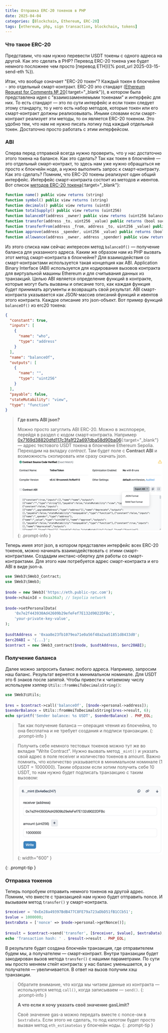 ```yaml
---
title: Отправка ERC-20 токенов в PHP 
date: 2025-04-04
categories: [Blockchain, Ethereum, ERC-20]
tags: [ethereum, php, sign transaction, blockchain, tokens] 
---
```


### Что такое ERC-20

Представим, что нам нужно перевести USDT токены с одного адреса на другой. Как это сделать в PHP? Перевод ERC-20 
токена уже будет немного посложнее чем просто [перевод ETH]({% post_url 2025-03-15-send-eth %}).

Итак, что вообще означает "ERC-20 токен"? Каждый токен в блокчейне - это отдельный смарт-контракт. ERC-20 это 
стандарт ([Ethereum Request for Comments № 20](https://ethereum.org/ru/developers/docs/standards/tokens/erc-20/){:target="_blank"}),
в котором была представлена идея с "взаимозаменяемыми токенами" и интерфейс для них. То есть стандарт — это по сути
интерфейс и если токен следует этому стандарту, то у него есть набор методов, которые токен или его смарт-контракт должны
реализовывать. Иными словами если смарт-контракт реализует эти методы, то он является ERC-20 токеном. Это удобно тем, 
что нам не нужно писать логику под каждый отдельный токен. Достаточно просто работать с этим интерфейсом.

### ABI

Сперва перед отправкой всегда нужно проверить, что у нас достаточно этого токена на балансе. Как это сделать? Так как токен
в блокчейне — это отдельный смарт-контракт, то здесь нам уже нужно обращаться не просто к блокчейн ноде, а нужно выполнить 
запрос к смарт-контракту. Как это сделать? 
Помним, что ERC-20 токены реализуют один общий интерфейс. Интерфейс смарт-контракта состоит из методов и ивентов. Вот список
[методов ERC-20 токена](https://ethereum.org/ru/developers/docs/standards/tokens/erc-20/#methods){:target="_blank"}:

```js
function name() public view returns (string)
function symbol() public view returns (string)
function decimals() public view returns (uint8)
function totalSupply() public view returns (uint256)
function balanceOf(address _owner) public view returns (uint256 balance)
function transfer(address _to, uint256 _value) public returns (bool success)
function transferFrom(address _from, address _to, uint256 _value) public returns (bool success)
function approve(address _spender, uint256 _value) public returns (bool success)
function allowance(address _owner, address _spender) public view returns (uint256 remaining)
```

Из этого списка нам сейчас интересен метод `balanceOf()` — получение баланса для указанного адреса. Каким же образом нам 
из PHP вызвать этот метод смарт-контракта в блокчейне? Для взаимодействия со смарт-контрактами используется такая 
концепция как ABI.
Application Binary Interface (ABI) используется для кодирования вызовов контракта для виртуальной машины Ethereum и 
для считывания данных из транзакций. Целью ABI является определение функций в контракте, которые могут быть вызваны
и описание того, как каждая функция будет принимать аргументы и возвращать свой результат. ABI смарт-контракта указывается
как JSON-массив описаний функций и ивентов этого контракта. Каждое описание это json-объект. Вот пример функций `balanceOf()` 
из erc20 токена:

```json
{
  "constant": true,
  "inputs": [
    {
      "name": "who",
      "type": "address"
    }
  ],
  "name": "balanceOf",
  "outputs": [
    {
      "name": "",
      "type": "uint256"
    }
  ],
  "payable": false,
  "stateMutability": "view",
  "type": "function"
}
```

>**Где взять ABI json?**
> 
>Можно просто загуглить ABI ERC-20. Можно в эксплорере, перейдя в раздел с кодом смарт-контракта.
>Например [0x7169d38820dfd117c3fa1f22a697dba58d90ba06](https://sepolia.etherscan.io/token/0x7169d38820dfd117c3fa1f22a697dba58d90ba06){:target="_blank"}
>— адрес тестового USDT токена в блокчейне Ethereum Sepolia. Переходим на вкладку *contract*. Там будет поле с **Contract ABI** и 
> возможность скопировать или сразу скачать json.
>![](/assets/img/posts/erc-20-abi.png)
{: .prompt-info }

Теперь имея этот json, в котором представлен интерфейс всех ERC-20 токенов, можно начинать взаимодействовать с 
этими смарт-контрактами. Создадим инстанс-обертку для работы со смарт-контрактами. Для этого нам потребуется адрес
смарт-контракта и его ABI в виде json-а.

```php
use SWeb3\SWeb3_Contract;
use SWeb3\SWeb3;

$node = new SWeb3('https://eth.public-rpc.com');
$node->chainId = 0xaa36a7; // Sepolia network

$node->setPersonalData(
    '0x7e2f443930Ad42609b29efeFef7E132d9022DFBc', 
    'your-private-key-value',
);

$usdtAddress = '0xaa8e23fb1079ea71e0a56f48a2aa51851d8433d0';
$erc20ABI = '{...}';
$contract = new SWeb3_contract($node, $usdtAddress, $erc20ABI);
```

### Получение баланса

Далее можно запросить баланс любого адреса. Например, запросим наш баланс. Результат вернется в минимальном номинале.
Для USDT это 6 знаков после запятой. Чтобы привести к читаемому числу используем хэлпер `Utils::fromWeiToDecimalsString()`: 

```php
use SWeb3\Utils;

$res = $contract->call('balanceOf', [$node->personal->address]);
$senderBalance = Utils::fromWeiToDecimalsString($res->result, 6);
echo sprintf('Sender balance: %s USDT', $senderBalance) . PHP_EOL;
```

>Так как получение баланса — операция чтения из блокчейна, то она бесплатна и не требует создания и подписи транзакции.
{: .prompt-info }

>Получить себе немного тестовых токенов можно тут же во вкладке "Write Contract". Нужно вызвать метод `_mint()` и указать
>свой адрес в поле receiver и количество токенов в amount. Важно помнить, что количество указывается в минимальном 
>номинале (1 USDT = 1000000). Таким образом если хотим получить себе 10 USDT, то нам нужно будет подписать транзакцию
>с таким вызовом:
> 
>![](/assets/img/posts/mint-usdt.png){: width="600" }
> 
{: .prompt-tip }

### Отправка токенов

Теперь попробуем отправить немного токенов на другой адрес. Помним, что вместе с транзакцией нам нужно будет отправить 
nonce. И вызываем метод `transfer()` у смарт-контракта.

```php
$receiver = '0xEe28a49397BdB477C8FE79a723aDbD51fB1CCb51';
$value = 1000000;
$extraData = ['nonce' => $node->personal->getNonce()];

$result = $contract->send('transfer', [$receiver, $value], $extraData);
echo 'Transaction hash: ' . $result->result . PHP_EOL;
```

В результате будет создана блокчейн транзакция, где отправителем будем мы, а получателем — смарт-контракт. Внутри 
транзакции будет закодирован вызов метода `transfer()` с нашими параметрами. По сути мы просто меняем стейт контракта:
у нас баланс уменьшается, а у получателя — увеличивается. В ответ на вызов получим хэш транзакции.

>Обратите внимание, что когда мы читаем данные из контракта — используется метод `call()`, когда записываем — `send()`.
{: .prompt-info }
> 
>**А что если я хочу указать своё значение gasLimit?** 
>
>Своё значение gas-а можно передать вместе с nonce-ом в `$extraData`. Если этого не сделать, 
>то под капотом будет просто вызван метод `eth_estimateGas` у блокчейн ноды.
{: .prompt-tip }
